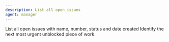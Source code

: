 ```yaml
---
description: List all open issues
agent: manager
---
```


List all open issues with name, number, status and date created
Identify the next most urgent unblocked piece of work.
